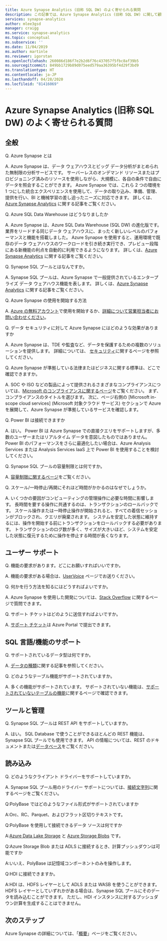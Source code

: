 ```yaml
---
title: Azure Synapse Analytics (旧称 SQL DW) のよく寄せられる質問
description: この記事では、Azure Synapse Analytics (旧称 SQL DW) に関して顧客と開発者からよく寄せられる質問を示します
services: synapse-analytics
author: mlee3gsd
manager: craigg
ms.service: synapse-analytics
ms.topic: conceptual
ms.subservice: ''
ms.date: 11/04/2019
ms.author: martinle
ms.reviewer: igorstan
ms.openlocfilehash: 260086d186f7e2b2d6f76c437057f5fbc8af39b5
ms.sourcegitcommit: 849bb1729b89d075eed579aa36395bf4d29f3bd9
ms.translationtype: HT
ms.contentlocale: ja-JP
ms.lasthandoff: 04/28/2020
ms.locfileid: "81416069"
---
```

# <a name="azure-synapse-analytics-formerly-sql-dw-frequently-asked-questions"></a>Azure Synapse Analytics (旧称 SQL DW) のよく寄せられる質問

## <a name="general"></a>全般

Q. Azure Synapse とは

A. Azure Synapse は、データ ウェアハウスとビッグ データ分析がまとめられた無制限の分析サービスです。 サーバーレスのオンデマンド リソースまたはプロビジョニング済みのリソースを使用しながら、大規模に、各自の条件で自由にデータを照会することができます。 Azure Synapse では、これら 2 つの環境を 1 つにした統合エクスペリエンスを使用して、データの取り込み、準備、管理、提供を行い、BI と機械学習の差し迫ったニーズに対応できます。 詳しくは、[Azure Synapse Analytics](sql-data-warehouse-overview-what-is.md) に関する記事をご覧ください。

Q. Azure SQL Data Warehouse はどうなりましたか

A. Azure Synapse は、Azure SQL Data Warehouse (SQL DW) の進化版です。 業界をリードする同じデータ ウェアハウスに、まったく新しいレベルのパフォーマンスと機能を搭載しました。 Azure Synapse を使用すると、運用環境で既存のデータ ウェアハウスのワークロードを引き続き実行でき、プレビュー段階にある新機能の利点を自動的に利用できるようになります。 詳しくは、[Azure Synapse Analytics](sql-data-warehouse-overview-what-is.md) に関する記事をご覧ください。

Q. Synapse SQL プールとはなんですか。

A. Synapse SQL プールは、Azure Synapse で一般提供されているエンタープライズ データ ウェアハウス機能を表します。 詳しくは、[Azure Synapse Analytics](sql-data-warehouse-overview-what-is.md) に関する記事をご覧ください。

Q. Azure Synapse の使用を開始する方法

A. [Azure の無料アカウント](https://azure.microsoft.com/free/sql-data-warehouse/)で使用を開始するか、[詳細について営業担当者にお問い合わせください](https://info.microsoft.com/ww-landing-azure-sql-data-warehouse-contactme.html)。

Q. データ セキュリティに対して Azure Synapse にはどのような効果がありますか

A. Azure Synapse は、TDE や監査など、データを保護するための複数のソリューションを提供します。 詳細については、 [セキュリティ](sql-data-warehouse-overview-manage-security.md)に関するページを参照してください。

Q. Azure Synapse が準拠している法律またはビジネスに関する標準は、どこで確認できますか。

A. SOC や ISO などの製品によって提供されるさまざまなコンプライアンスについては、[Microsoft のコンプライアンスに関するページ](https://www.microsoft.com/trustcenter/compliance/complianceofferings)をご覧ください。
まず、コンプライアンスのタイトルを選びます。 次に、ページ右側の [Microsoft in-scope cloud services] (Microsoft 対象クラウド サービス) セクションで Azure を展開して、Azure Synapse が準拠しているサービスを確認します。

Q. Power BI は接続できますか

A. はい。 Power BI は Azure Synapse での直接クエリをサポートしますが、多数のユーザーまたはリアルタイム データを意図したものではありません。 Power BI のパフォーマンスをさらに最適化したい場合は、Azure Analysis Services または Analysis Services IaaS 上で Power BI を使用することを検討してください。

Q. Synapse SQL プールの容量制限とは何ですか。

A. [容量制限に関するページ](sql-data-warehouse-service-capacity-limits.md)をご覧ください。

Q. スケール/一時停止/再開にそれほど時間がかかるのはなぜでしょうか。

A. いくつかの要因がコンピューティングの管理操作に必要な時間に影響します。 長時間を要する操作に共通するのは、トランザクションのロールバックです。 スケール操作または一時停止操作が開始されると、すべての着信セッションがブロックされ、クエリが廃棄されます。 システムを安定した状態に維持するには、操作を開始する前にトランザクションをロールバックする必要があります。 トランザクションのログ数が多く、サイズが大きいほど、システムを安定した状態に復元するために操作を停止する時間が長くなります。

## <a name="user-support"></a>ユーザー サポート

Q. 機能の要求があります。どこにお願いすればいいですか。

A. 機能の要求がある場合は、[UserVoice](https://feedback.azure.com/forums/307516-sql-data-warehouse) ページでお送りください。

Q. 何かを行う方法を知るにはどうすればよいですか。

A. Azure Synapse を使用した開発については、[Stack Overflow](https://stackoverflow.com/questions/tagged/azure-sqldw) に関するページで質問できます。

Q. サポート チケットはどのように送信すればよいですか。

A. [サポート チケット](sql-data-warehouse-get-started-create-support-ticket.md)は Azure Portal で提出できます。

## <a name="sql-languagefeature-support"></a>SQL 言語/機能のサポート

Q. サポートされているデータ型は何ですか。

A. [データの種類](sql-data-warehouse-tables-data-types.md)に関する記事を参照してください。

Q. どのようなテーブル機能がサポートされていますか。

A. 多くの機能がサポートされています。 サポートされていない機能は、[サポートされていないテーブルの機能](sql-data-warehouse-tables-data-types.md)に関するページで確認できます。

## <a name="tooling-and-administration"></a>ツールと管理

Q. Synapse SQL プールは REST API をサポートしていますか。

A. はい。 SQL Database で使うことができるほとんどの REST 機能は、Synapse SQL プールでも使用できます。 API の情報については、REST のドキュメントまたは[データベース](/rest/api/sql/databases?toc=/azure/synapse-analytics/sql-data-warehouse/toc.json&bc=/azure/synapse-analytics/sql-data-warehouse/breadcrumb/toc.json)をご覧ください。

## <a name="loading"></a>読み込み

Q. どのようなクライアント ドライバーをサポートしていますか。

A. Synapse SQL プール用のドライバー サポートについては、[接続文字列](../sql/connection-strings.md)に関するページをご覧ください。

Q:PolyBase ではどのようなファイル形式がサポートされていますか

A:Orc、RC、Parquet、およびフラット区切りテキストです。

Q:PolyBase を使用して接続できるデータ ソースは何ですか

A:[Azure Data Lake Storage](sql-data-warehouse-load-from-azure-data-lake-store.md) と [Azure Storage Blobs](sql-data-warehouse-load-from-azure-blob-storage-with-polybase.md) です。

Q:Azure Storage Blob または ADLS に接続するとき、計算プッシュダウンは可能ですか

A:いいえ、PolyBase は記憶域コンポーネントのみを操作します。

Q:HDI に接続できますか。

A:HDI は、HDFS レイヤーとして ADLS または WASB を使うことができます。 HDFS レイヤーとしていずれかがある場合は、Synapse SQL プールにそのデータを読み込むことができます。 ただし、HDI インスタンスに対するプッシュダウン計算を生成することはできません。

## <a name="next-steps"></a>次のステップ

Azure Synapse の詳細については、「[概要](sql-data-warehouse-overview-faq.md)」ページをご覧ください。
